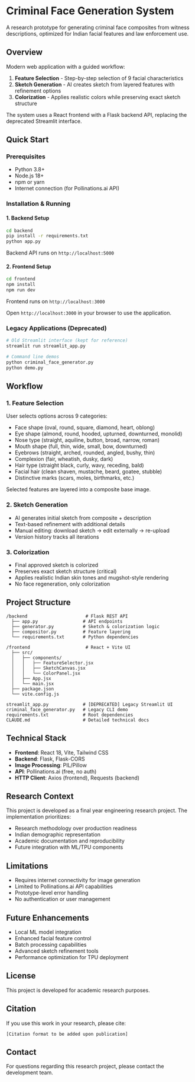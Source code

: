 # Criminal Face Generation System

A research prototype for generating criminal face composites from witness descriptions, optimized for Indian facial features and law enforcement use.

## Overview

Modern web application with a guided workflow:
1. **Feature Selection** - Step-by-step selection of 9 facial characteristics
2. **Sketch Generation** - AI creates sketch from layered features with refinement options
3. **Colorization** - Applies realistic colors while preserving exact sketch structure

The system uses a React frontend with a Flask backend API, replacing the deprecated Streamlit interface.

## Quick Start

### Prerequisites

- Python 3.8+
- Node.js 18+
- npm or yarn
- Internet connection (for Pollinations.ai API)

### Installation & Running

#### 1. Backend Setup
```bash
cd backend
pip install -r requirements.txt
python app.py
```
Backend API runs on `http://localhost:5000`

#### 2. Frontend Setup
```bash
cd frontend
npm install
npm run dev
```
Frontend runs on `http://localhost:3000`

Open `http://localhost:3000` in your browser to use the application.

### Legacy Applications (Deprecated)
```bash
# Old Streamlit interface (kept for reference)
streamlit run streamlit_app.py

# Command line demos
python criminal_face_generator.py
python demo.py
```

## Workflow

### 1. Feature Selection
User selects options across 9 categories:
- Face shape (oval, round, square, diamond, heart, oblong)
- Eye shape (almond, round, hooded, upturned, downturned, monolid)
- Nose type (straight, aquiline, button, broad, narrow, roman)
- Mouth shape (full, thin, wide, small, bow, downturned)
- Eyebrows (straight, arched, rounded, angled, bushy, thin)
- Complexion (fair, wheatish, dusky, dark)
- Hair type (straight black, curly, wavy, receding, bald)
- Facial hair (clean shaven, mustache, beard, goatee, stubble)
- Distinctive marks (scars, moles, birthmarks, etc.)

Selected features are layered into a composite base image.

### 2. Sketch Generation
- AI generates initial sketch from composite + description
- Text-based refinement with additional details
- Manual editing: download sketch → edit externally → re-upload
- Version history tracks all iterations

### 3. Colorization
- Final approved sketch is colorized
- Preserves exact sketch structure (critical)
- Applies realistic Indian skin tones and mugshot-style rendering
- No face regeneration, only colorization

## Project Structure

```
/backend                      # Flask REST API
  ├── app.py                 # API endpoints
  ├── generator.py           # Sketch & colorization logic
  ├── compositor.py          # Feature layering
  └── requirements.txt       # Python dependencies

/frontend                     # React + Vite UI
  ├── src/
  │   ├── components/
  │   │   ├── FeatureSelector.jsx
  │   │   ├── SketchCanvas.jsx
  │   │   └── ColorPanel.jsx
  │   ├── App.jsx
  │   └── main.jsx
  ├── package.json
  └── vite.config.js

streamlit_app.py             # [DEPRECATED] Legacy Streamlit UI
criminal_face_generator.py   # Legacy CLI demo
requirements.txt             # Root dependencies
CLAUDE.md                    # Detailed technical docs
```

## Technical Stack

- **Frontend**: React 18, Vite, Tailwind CSS
- **Backend**: Flask, Flask-CORS
- **Image Processing**: PIL/Pillow
- **API**: Pollinations.ai (free, no auth)
- **HTTP Client**: Axios (frontend), Requests (backend)

## Research Context

This project is developed as a final year engineering research project. The implementation prioritizes:

- Research methodology over production readiness
- Indian demographic representation
- Academic documentation and reproducibility
- Future integration with ML/TPU components

## Limitations

- Requires internet connectivity for image generation
- Limited to Pollinations.ai API capabilities
- Prototype-level error handling
- No authentication or user management

## Future Enhancements

- Local ML model integration
- Enhanced facial feature control
- Batch processing capabilities
- Advanced sketch refinement tools
- Performance optimization for TPU deployment

## License

This project is developed for academic research purposes.

## Citation

If you use this work in your research, please cite:
```
[Citation format to be added upon publication]
```

## Contact

For questions regarding this research project, please contact the development team.